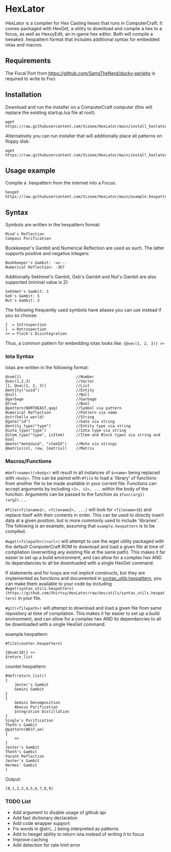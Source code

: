 # HexLator
HexLator is a compiler for Hex Casting hexes that runs in ComputerCraft. It comes packaged with HexGet, a utility to download and compile a hex to a focus, as well as HexxyEdit, an in-game hex editor. Both will compile a tweaked .hexpattern format that includes additional syntax for embedded iotas and macros.

## Requirements
The Focal Port from https://github.com/SamsTheNerd/ducky-periphs is required to write to Foci.

## Installation
Download and run the installer on a ComputerCraft computer (this will replace the existing startup.lua file at root):
```
wget https://raw.githubusercontent.com/Vizoee/HexLator/main/install_hexlator.lua
```

Alternatively you can run installer that will additionally place all patterns on floppy disk:
```
wget https://raw.githubusercontent.com/Vizoee/HexLator/main/install_hexlator_floppy.lua
```

## Usage example
Compile a .hexpattern from the internet into a Focus:
```
hexget https://raw.githubusercontent.com/Vizoee/HexLator/main/example.hexpattern
```

## Syntax

Symbols are written in the hexpattern format:

```
Mind's Reflection
Compass Purification
```

Bookkeeper's Gambit and Numerical Reflection are used as such. The latter supports positive and negative integers:
```
Bookkeeper's Gambit: -vv---
Numerical Reflection: -367
```

Additionally Sekhmet's Gambit, Geb's Gambit and Nut's Gambit are also supported (mininal value is 2):
```
Sekhmet's Gambit: 3
Geb's Gambit: 5
Nut's Gambit: 3
```

The following frequently used symbols have aliases you can use instead if you so choose:
```
{  = Introspection
}  = Retrospection
>> = Flock's Disintegration
```

Thus, a common pattern for embedding iotas looks like: ```{@vec(1, 2, 3)} >>```

### Iota Syntax
Iotas are written in the following format:
```
@num(1)                        //Number
@vec(1,2,3)                    //Vector
[1, @vec(1, 2, 3)]             //List
@entity("uuid")                //Entity 
@null                          //Null
@garbage                       //Garbage
@true                          //Bool
@pattern(NORTHEAST,qaq)        //Symbol via pattern
Numerical Reflection           //Pattern via name
@str(hello world)              //String
@gate("id")                    //Gate via string
@entity_type("type")           //Entity type via string
@iota_type("type")             //Iota type via string
@item_type("type", isItem)     //Item and Block types via string and bool
@mote("moteUuid", "itemID")    //Mote via strings
@matrix(col, row, [matrix])    //Matrix
```

### Macros/Functions
```#def(<name>)(<body>)``` will result in all instances of ```$<name>``` being replaced with ```<body>```. This can be paired with ```#file``` to load a 'library' of functions from another file to be made available in your current file. Functions can accept arguments by including ```<1>, <2>, ...``` within the body of the function. Arguments can be passed to the function as ```$func(arg1)(arg2)...```.

```#file(<filename1>, <filename2>, ...)``` will look for ```<filename>```(s) and replace itself with their contents in order. This can be used to directly insert data at a given position, but is more commonly used to include 'libraries'. The following is an example, assuming that ```example.hexpattern``` is to be compiled.

```#wget(<filepath>)(<url>)``` will attempt to use the wget utility packaged with the default ComputerCraft ROM to download and load a given file at time of compilation (overwriting any existing file at the same path). This makes it far easier to set up a build environment, and can allow for a complex hex AND its dependancies to all be downloaded with a single HexGet command.

If statements and for loops are not implicit constructs, but they are implemented as functions and documented in [syntax_utils.hexpattern](https://github.com/Shirtsy/HexLator/blob/main/utils/syntax_utils.hexpattern), you can make them available to your code by including ```#wget(syntax_utils.hexpattern)(https://github.com/Shirtsy/HexLator/raw/dev/utils/syntax_utils.hexpattern)``` in your file.

```#git(<filepath>)``` will attempt to download and load a given file from same repository at time of compilation. This makes it far easier to set up a build environment, and can allow for a complex hex AND its dependancies to all be downloaded with a single HexGet command.

example.hexpattern:
```
#file(counter.hexpattern)

{@num(10)} >>
$return_list
```
counter.hexpattern:
```
#def(return_list)(
{
    Jester's Gambit
    Gemini Gambit
}
{
    Gemini Decomposition
    Abacus Purification
    Integration Distillation
}
Single's Purification
Thoth's Gambit
@pattern(WEST,ae)
{
    >>
}
Jester's Gambit
Thoth's Gambit
Vacant Reflection
Jester's Gambit
Hermes' Gambit
)
```
Output:
```
[0,1,2,3,4,5,6,7,8,9]
```

### TODO List

- Add argument to disable usage of github api
- Add fast dictionary declaration
- Add code wrapper support
- Fix words in @str(...) being interpreted as patterns
- Add to hexget ability to return iota instead of writing it to focus
- Improve caching
- Add detection for rate limit error 